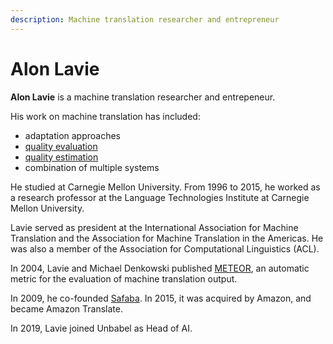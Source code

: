 ```yaml
---
description: Machine translation researcher and entrepreneur
---
```

# Alon Lavie
**Alon Lavie** is a machine translation researcher and entrepeneur.

His work on machine translation has included:
* adaptation approaches
* [quality evaluation](/quality/quality-evaluation.md)
* [quality estimation](/quality/quality-estimation.md)
* combination of multiple systems

He studied at Carnegie Mellon University.  From 1996 to 2015, he worked as a research professor at the Language Technologies Institute at Carnegie Mellon University.

Lavie served as president at the International Association for Machine Translation and the Association for Machine 
Translation in the Americas. He was also a member of the Association for Computational Linguistics (ACL).

In 2004, Lavie and Michael Denkowski published [METEOR](/metrics/meteor.md), an automatic metric 
for the evaluation of machine translation output.

In 2009, he co-founded [Safaba](/business/companies#safaba). In 2015, it was acquired by Amazon, and became Amazon Translate.

In 2019, Lavie joined Unbabel as Head of AI.
